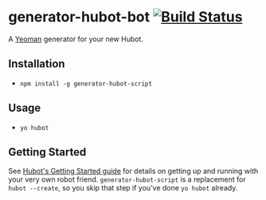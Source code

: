# generator-hubot-bot [![Build Status](https://secure.travis-ci.org/patcon/generator-hubot-bot.png?branch=master)](https://travis-ci.org/patcon/generator-hubot-bot)

A [Yeoman](http://yeoman.io) generator for your new Hubot.


## Installation
- `npm install -g generator-hubot-script`

## Usage
- `yo hubot`

## Getting Started

See [Hubot's Getting Started
guide](https://github.com/github/hubot/blob/master/docs/README.md) for
details on getting up and running with your very own robot friend.
`generator-hubot-script` is a replacement for `hubot --create`,
so you skip that step if you've done `yo hubot` already.
